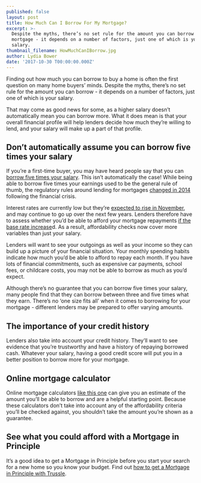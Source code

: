 ```yaml
---
published: false
layout: post
title: How Much Can I Borrow For My Mortgage?
excerpt: >-
  Despite the myths, there’s no set rule for the amount you can borrow for your
  mortgage - it depends on a number of factors, just one of which is your
  salary.   
thumbnail_filename: HowMuchCanIBorrow.jpg
author: Lydia Bower
date: '2017-10-30 T00:00:00.000Z'
---
```

Finding out how much you can borrow to buy a home is often the first question on many home buyers’ minds. Despite the myths, there’s no set rule for the amount you can borrow - it depends on a number of factors, just one of which is your salary. 

That may come as good news for some, as a higher salary doesn’t automatically mean you can borrow more. What it does mean is that your overall financial profile will help lenders decide how much they’re willing to lend, and your salary will make up a part of that profile. 

## Don’t automatically assume you can borrow five times your salary 
If you’re a first-time buyer, you may have heard people say that you can [borrow five times your salary](https://trussle.com/blog/how-salary-affects-mortgage). This isn’t automatically the case! While being able to borrow five times your earnings used to be the general rule of thumb, the regulatory rules around lending for mortgages [changed in 2014](https://www.uswitch.com/mortgages/guides/mortgage-market-review/) following the financial crisis. 

Interest rates are currently low but they’re [expected to rise in November](http://www.bbc.co.uk/news/business-41439349), and may continue to go up over the next few years. Lenders therefore have to assess whether you’d be able to afford your mortgage repayments [if the base rate increase](https://trussle.com/blog/how-an-interest-rate-rise-would-affect-your-mortgage-payments)d. As a result, affordability checks now cover more variables than just your salary.

Lenders will want to see your outgoings as well as your income so they can build up a picture of your financial situation. Your monthly spending habits indicate how much you’d be able to afford to repay each month. If you have lots of financial commitments, such as expensive car payments, school fees, or childcare costs, you may not be able to borrow as much as you’d expect. 

Although there’s no guarantee that you can borrow five times your salary, many people find that they can borrow between three and five times what they earn. There’s no ‘one size fits all’ when it comes to borrowing for your mortgage - different lenders may be prepared to offer varying amounts. 

## The importance of your credit history
Lenders also take into account your credit history. They’ll want to see evidence that you’re trustworthy and have a history of repaying borrowed cash. Whatever your salary, having a good credit score will put you in a better position to borrow more for your mortgage. 

## Online mortgage calculator
Online mortgage calculators [like this one](https://apply.trussle.com/affordability-calculator) can give you an estimate of the amount you’ll be able to borrow and are a helpful starting point. Because these calculators don’t take into account any of the affordability criteria you’ll be checked against, you shouldn’t take the amount you’re shown as a guarantee.

## See what you could afford with a Mortgage in Principle
It’s a good idea to get a Mortgage in Principle before you start your search for a new home so you know your budget. Find out [how to get a Mortgage in Principle with Trussle](https://trussle.com/blog/how-to-get-a-mortgage-in-principle-with-trussle). 